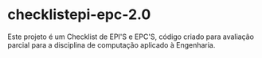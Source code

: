 # checklistepi-epc-2.0
Este projeto é um Checklist de EPI'S e EPC'S, código criado para avaliação parcial para a disciplina de computação aplicado à Engenharia.
